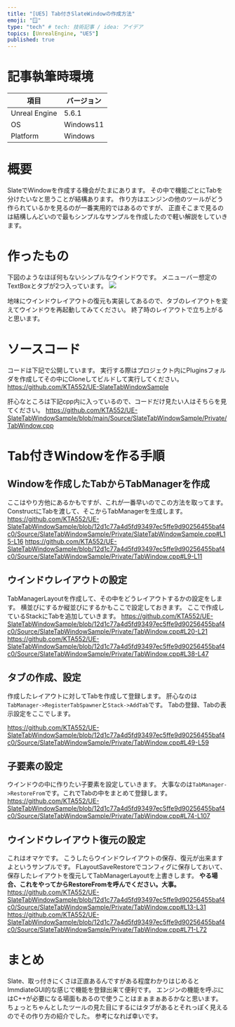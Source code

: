 ```yaml
---
title: "[UE5] Tab付きSlateWindowの作成方法"
emoji: "🪟"
type: "tech" # tech: 技術記事 / idea: アイデア
topics: [UnrealEngine, "UE5"]
published: true
---
```


# 記事執筆時環境
| 項目              | バージョン       |
|-------------------|------------------|
| Unreal Engine     | 5.6.1            |
| OS           | Windows11   |
| Platform | Windows |

# 概要
SlateでWindowを作成する機会がたまにあります。
その中で機能ごとにTabを分けたいなと思うことが結構あります。
作り方はエンジンの他のツールがどう作られているかを見るのが一番実用的ではあるのですが、
正直そこまで見るのは結構しんどいので最もシンプルなサンプルを作成したので軽い解説をしていきます。

# 作ったもの
下図のようなほぼ何もないシンプルなウインドウです。
メニューバー想定のTextBoxとタブが2つ入っています。
![](https://storage.googleapis.com/zenn-user-upload/fcf8100574a3-20251005.png)

地味にウインドウレイアウトの復元も実装してあるので、タブのレイアウトを変えてウインドウを再起動してみてください。
終了時のレイアウトで立ち上がると思います。

# ソースコード
コードは下記で公開しています。
実行する際はプロジェクト内にPluginsフォルダを作成してその中にCloneしてビルドして実行してください。
https://github.com/KTA552/UE-SlateTabWindowSample

肝心なところは下記cpp内に入っているので、コードだけ見たい人はそちらを見てください。
https://github.com/KTA552/UE-SlateTabWindowSample/blob/main/Source/SlateTabWindowSample/Private/TabWindow.cpp

# Tab付きWindowを作る手順
## Windowを作成したTabからTabManagerを作成
ここはやり方他にあるかもですが、これが一番早いのでこの方法を取ってます。
ConstructにTabを渡して、そこからTabManagerを生成します。
https://github.com/KTA552/UE-SlateTabWindowSample/blob/12d1c77a4d5fd93497ec5ffe9d90256455baf4c0/Source/SlateTabWindowSample/Private/SlateTabWindowSample.cpp#L15-L16
https://github.com/KTA552/UE-SlateTabWindowSample/blob/12d1c77a4d5fd93497ec5ffe9d90256455baf4c0/Source/SlateTabWindowSample/Private/TabWindow.cpp#L9-L11

## ウインドウレイアウトの設定
TabManagerLayoutを作成して、その中をどうレイアウトするかの設定をします。
横並びにするか縦並びにするかもここで設定しておきます。
ここで作成しているStackにTabを追加していきます。
https://github.com/KTA552/UE-SlateTabWindowSample/blob/12d1c77a4d5fd93497ec5ffe9d90256455baf4c0/Source/SlateTabWindowSample/Private/TabWindow.cpp#L20-L21
https://github.com/KTA552/UE-SlateTabWindowSample/blob/12d1c77a4d5fd93497ec5ffe9d90256455baf4c0/Source/SlateTabWindowSample/Private/TabWindow.cpp#L38-L47

## タブの作成、設定
作成したレイアウトに対してTabを作成して登録します。
肝心なのは`TabManager->RegisterTabSpawner`と`Stack->AddTab`です。
Tabの登録、Tabの表示設定をここでします。

https://github.com/KTA552/UE-SlateTabWindowSample/blob/12d1c77a4d5fd93497ec5ffe9d90256455baf4c0/Source/SlateTabWindowSample/Private/TabWindow.cpp#L49-L59

## 子要素の設定
ウインドウの中に作りたい子要素を設定していきます。
大事なのは`TabManager->RestoreFrom`です。これでTabの中をまとめて登録します。
https://github.com/KTA552/UE-SlateTabWindowSample/blob/12d1c77a4d5fd93497ec5ffe9d90256455baf4c0/Source/SlateTabWindowSample/Private/TabWindow.cpp#L74-L107

## ウインドウレイアウト復元の設定
これはオマケです。
こうしたらウインドウレイアウトの保存、復元が出来ますよというサンプルです。
FLayoutSaveRestoreでコンフィグに保存しておいて、保存したレイアウトを復元してTabManagerLayoutを上書きします。
**やる場合、これをやってからRestoreFromを呼んでください。大事。**
https://github.com/KTA552/UE-SlateTabWindowSample/blob/12d1c77a4d5fd93497ec5ffe9d90256455baf4c0/Source/SlateTabWindowSample/Private/TabWindow.cpp#L13-L31
https://github.com/KTA552/UE-SlateTabWindowSample/blob/12d1c77a4d5fd93497ec5ffe9d90256455baf4c0/Source/SlateTabWindowSample/Private/TabWindow.cpp#L71-L72

# まとめ
Slate、取っ付きにくさは正直あるんですがある程度わかりはじめるとImmdiateGUI的な感じで機能を登録出来て便利です。
エンジンの機能を呼ぶにはC++が必要になる場面もあるので使うことはまぁまぁあるかなと思います。
ちょっとちゃんとしたツールの見た目にするにはタブがあるとそれっぽく見えるのでその作り方の紹介でした。
参考になれば幸いです。